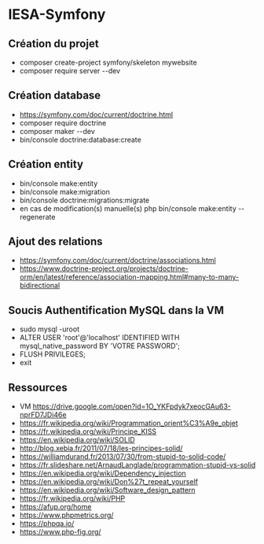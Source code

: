 # IESA-Symfony

## Création du projet

 - composer create-project symfony/skeleton mywebsite
 - composer require server --dev
 
## Création database
 - https://symfony.com/doc/current/doctrine.html
 - composer require doctrine
 - composer maker --dev
 - bin/console doctrine:database:create
 
## Création entity
 - bin/console make:entity
 - bin/console make:migration
 - bin/console doctrine:migrations:migrate
 - en cas de modification(s) manuelle(s) php bin/console make:entity --regenerate
 
## Ajout des relations
 - https://symfony.com/doc/current/doctrine/associations.html
 - https://www.doctrine-project.org/projects/doctrine-orm/en/latest/reference/association-mapping.html#many-to-many-bidirectional

## Soucis Authentification MySQL dans la VM

- sudo mysql -uroot
- ALTER USER 'root'@'localhost' IDENTIFIED WITH mysql_native_password BY 'VOTRE PASSWORD';
- FLUSH PRIVILEGES;
- exit

## Ressources

 - VM https://drive.google.com/open?id=1O_YKFpdyk7xeocGAu63-nprFD7JDi46e
 - https://fr.wikipedia.org/wiki/Programmation_orient%C3%A9e_objet
 - https://fr.wikipedia.org/wiki/Principe_KISS
 - https://en.wikipedia.org/wiki/SOLID
 - http://blog.xebia.fr/2011/07/18/les-principes-solid/
 - https://williamdurand.fr/2013/07/30/from-stupid-to-solid-code/
 - https://fr.slideshare.net/ArnaudLanglade/programmation-stupid-vs-solid
 - https://en.wikipedia.org/wiki/Dependency_injection
 - https://en.wikipedia.org/wiki/Don%27t_repeat_yourself
 - https://en.wikipedia.org/wiki/Software_design_pattern
 - https://fr.wikipedia.org/wiki/PHP
 - https://afup.org/home
 - https://www.phpmetrics.org/
 - https://phpqa.io/
 - https://www.php-fig.org/
 
 
